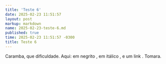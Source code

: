 ```yaml
---
title: 'Teste 6'
date: 2025-02-23 11:51:57
layout: post
markup: markdown
name: 2025-02-23-teste-6.md
published: true
time: 2025-02-23 11:51:57 -0300
title: Teste 6
---
```

Caramba, que dificuldade. Aqui: em negrito , em itálico , e um link . Tomara.